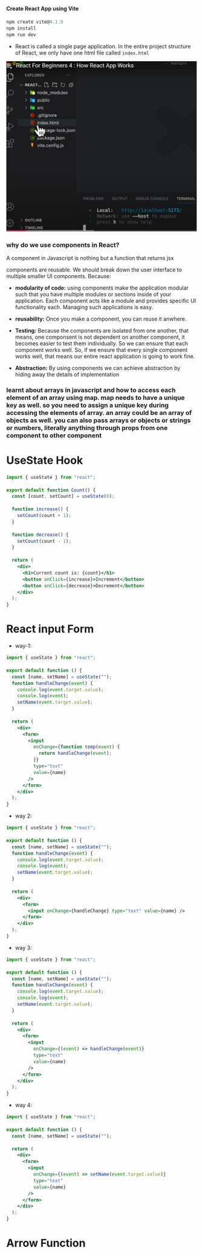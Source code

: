 #### Create React App using Vite

```jsx
npm create vite@4.1.0
npm install
npm run dev
```

- React is called a single page application. In the entire project structure of React, we only have one html file called `index.html`

![](assets/2024-12-07-10-36-04-image.png)

### why do we use components in React?

A component in Javascript is nothing but a function that returns jsx

components are reusable. We should break down the user interface to multiple smaller UI components. Because:

- **modularity of code:** using components make the application modular such that you have multiple modules or sections inside of your application. Each component acts like a module and provides specific UI functionality each. Managing such applications is easy.  

- **reusability:** Once you make a component, you can reuse it anwhere.

- **Testing:** Because the components are isolated from one another, that means, one componsent is not dependent on another component, it becomes easier to test them individually. So we can ensure that each component works well. So, if we ensure that every single component works well, that means our entire react application is going to work fine.

- **Abstraction:** By using components we can achieve abstraction by hiding away the details of implementation

### learnt about arrays in javascript and how to access each element of an array using map. map needs to have a unique key as well. so you need to assign a unique key during accessing the elements of array. an array could be an array of objects as well. you can also pass arrays or objects or strings or numbers, literally anything through props from one component to other component

# UseState Hook

```jsx
import { useState } from "react";

export default function Count() {
  const [count, setCount] = useState(0);

  function increase() {
    setCount(count + 1);
  }

  function decrease() {
    setCount(count - 1);
  }

  return (
    <div>
      <h1>Current count is: {count}</h1>
      <button onClick={increase}>Increment</button>
      <button onClick={decrease}>Decrement</button>
    </div>
  );
}
```

# React input Form

- way-1:

```jsx
import { useState } from "react";

export default function () {
  const [name, setName] = useState("");
  function handleChange(event) {
    console.log(event.target.value);
    console.log(event);
    setName(event.target.value);
  }

  return (
    <div>
      <form>
        <input
          onChange={function temp(event) {
            return handleChange(event);
          }}
          type="text"
          value={name}
        />
      </form>
    </div>
  );
}
```

- way 2:

```jsx
import { useState } from "react";

export default function () {
  const [name, setName] = useState("");
  function handleChange(event) {
    console.log(event.target.value);
    console.log(event);
    setName(event.target.value);
  }

  return (
    <div>
      <form>
        <input onChange={handleChange} type="text" value={name} />
      </form>
    </div>
  );
}
```

- way 3:

```jsx
import { useState } from "react";

export default function () {
  const [name, setName] = useState("");
  function handleChange(event) {
    console.log(event.target.value);
    console.log(event);
    setName(event.target.value);
  }

  return (
    <div>
      <form>
        <input
          onChange={(event) => handleChange(event)}
          type="text"
          value={name}
        />
      </form>
    </div>
  );
}
```

- way 4:

```jsx
import { useState } from "react";

export default function () {
  const [name, setName] = useState("");

  return (
    <div>
      <form>
        <input
          onChange={(event) => setName(event.target.value)}
          type="text"
          value={name}
        />
      </form>
    </div>
  );
}
```

# Arrow Function
